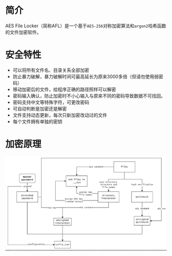# 简介

AES File Locker（简称AFL）是一个基于`AES-256`对称加密算法和`argon2`哈希函数的文件加密软件。

# 安全特性

- 可以将所有文件名、目录关系全部加密
- 防止暴力破解，暴力破解时间可最高延长为原来3000多倍（但请勿使用弱密码）
- 移动加密后的文件，给程序正确的路径照样可以解密
- 密码输入确认，防止加密时不小心输入与原来不同的密码导致数据不可找回。
- 密码支持中文等特殊字符，可更改密码
- 可自动判断是加密还是解密
- 文件支持动态更新，每次只新加密改动过的文件
- 每个文件拥有单独的密钥

# 加密原理

![AFL加密流程](AFL%20explained.png)